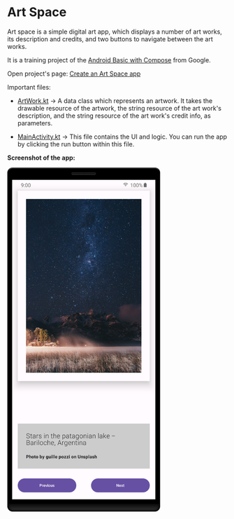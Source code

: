 # Art Space

Art space is a simple digital art app, which displays a number of art works, its description and 
credits, and two buttons to navigate between the art works.

It is a training project of the [Android Basic with Compose](https://developer.android.com/courses/android-basics-compose/course) from Google.

Open project's page: [Create an Art Space app](https://developer.android.com/codelabs/basic-android-kotlin-compose-art-space?authuser=1&continue=https%3A%2F%2Fdeveloper.android.com%2Fcourses%2Fpathways%2Fandroid-basics-compose-unit-2-pathway-3%3Fauthuser%3D1%23codelab-https%3A%2F%2Fdeveloper.android.com%2Fcodelabs%2Fbasic-android-kotlin-compose-art-space#0)

Important files: 

- [ArtWork.kt](app/src/main/java/com/practice/artspace/ArtWork.kt) -> A data class which represents 
an artwork. It takes the drawable resource of the artwork, the string resource of the art work's description,
and the string resource of the art work's credit info, as parameters.

- [MainActivity.kt](app/src/main/java/com/practice/artspace/MainActivity.kt) -> This file contains the UI and logic. You can run the app by clicking the run button within this file.

**Screenshot of the app:**

<img src="screenshot.png" alt="app screen" width="350"/>


